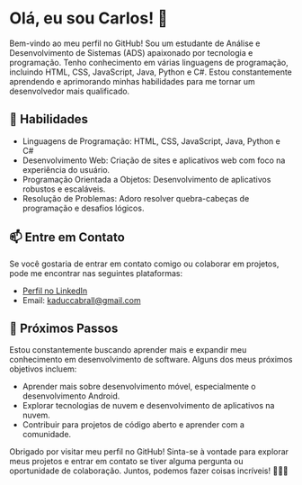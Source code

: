 # Olá, eu sou Carlos! 👋

Bem-vindo ao meu perfil no GitHub! Sou um estudante de Análise e Desenvolvimento de Sistemas (ADS) apaixonado por tecnologia e programação. Tenho conhecimento em várias linguagens de programação, incluindo HTML, CSS, JavaScript, Java, Python e C#. Estou constantemente aprendendo e aprimorando minhas habilidades para me tornar um desenvolvedor mais qualificado.

## 🚀 Habilidades
- Linguagens de Programação: HTML, CSS, JavaScript, Java, Python e C#
- Desenvolvimento Web: Criação de sites e aplicativos web com foco na experiência do usuário.
- Programação Orientada a Objetos: Desenvolvimento de aplicativos robustos e escaláveis.
- Resolução de Problemas: Adoro resolver quebra-cabeças de programação e desafios lógicos.

## 📫 Entre em Contato
Se você gostaria de entrar em contato comigo ou colaborar em projetos, pode me encontrar nas seguintes plataformas:

- [Perfil no LinkedIn](https://www.linkedin.com/in/carlos-cabrall/)
- Email: kaduccabrall@gmail.com

## 🌱 Próximos Passos
Estou constantemente buscando aprender mais e expandir meu conhecimento em desenvolvimento de software. Alguns dos meus próximos objetivos incluem:

- Aprender mais sobre desenvolvimento móvel, especialmente o desenvolvimento Android.
- Explorar tecnologias de nuvem e desenvolvimento de aplicativos na nuvem.
- Contribuir para projetos de código aberto e aprender com a comunidade.

Obrigado por visitar meu perfil no GitHub! Sinta-se à vontade para explorar meus projetos e entrar em contato se tiver alguma pergunta ou oportunidade de colaboração. Juntos, podemos fazer coisas incríveis! 👨‍💻🚀
